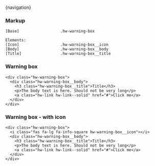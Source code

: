 

{navigation}



### Markup
```code
[Base]                  .hw-warning-box

Elements:
[Icon]                  .hw-warning-box__icon
[Body]                  .hw-warning-box__body
[Title]                 .hw-warning-box__title

```

### Warning box

```html|plain,light
<div class="hw-warning-box">
  <div class="hw-warning-box__body">
    <h3 class="hw-warning-box__title">Title</h3>
    <p>The body text is here. Should not be very long</p>
    <a class="hw-link hw-link--solid" href="#">Click me</a>
  </div>
</div>
```

### Warning box - with icon

```html|plain,light
<div class="hw-warning-box">
  <i class="fas fa-lg fa-info-square hw-warning-box__icon"></i>
  <div class="hw-warning-box__body">
    <h3 class="hw-warning-box__title">Title</h3>
    <p>The body text is here. Should not be very long</p>
    <a class="hw-link hw-link--solid" href="#">Click me</a>
  </div>
</div>
```

